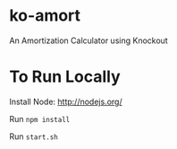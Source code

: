 ko-amort
========

An Amortization Calculator using Knockout

To Run Locally
========

Install Node: http://nodejs.org/

Run `npm install`

Run `start.sh`
